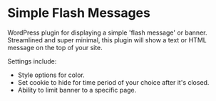 # Simple Flash Messages

WordPress plugin for displaying a simple 'flash message' or banner. Streamlined and super minimal, this plugin will show a text or HTML message on the top of your site.

Settings include:
  - Style options for color.
  - Set cookie to hide for time period of your choice after it's closed.
  - Ability to limit banner to a specific page.